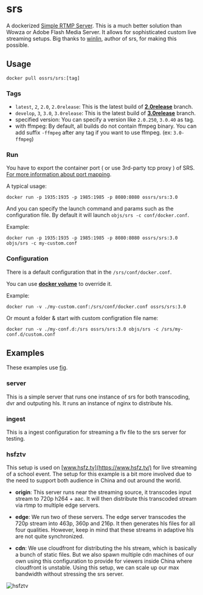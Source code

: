 srs
===
A dockerized [Simple RTMP Server](https://github.com/winlinvip/simple-rtmp-server).
This is a much better solution than Wowza or Adobe Flash Media Server.
It allows for sophisticated custom live streaming setups.
Big thanks to [winlin](https://github.com/winlinvip), author of srs, for making this possible.

Usage
---
```
docker pull ossrs/srs:[tag]
```

### Tags

* `latest`, `2`, `2.0`, `2.0release`:
  This is the latest build of [**2.0release**](https://github.com/ossrs/srs/tree/2.0release) branch.
* `develop`, `3`, `3.0`, `3.0release`:
  This is the latest build of [**3.0release**](https://github.com/ossrs/srs/tree/3.0release) branch.
* specified version:
  You can specify a version like `2.0.250`, `3.0.40` as tag.
* with ffmpeg:
  By default, all builds do not contain ffmpeg binary. You can add suffix `-ffmpeg` after any tag if you want to use ffmpeg. (ex: `3.0-ffmpeg`)

### Run

You have to export the container port ( or use 3rd-party tcp proxy ) of SRS. [For more information about port mapping](https://docs.docker.com/network/links/#connect-using-network-port-mapping).

A typical usage:
```Shell
docker run -p 1935:1935 -p 1985:1985 -p 8080:8080 ossrs/srs:3.0
```

And you can specify the launch command and params such as the configuration file. By default it will launch `objs/srs -c conf/docker.conf`.

Example:
```Shell
docker run -p 1935:1935 -p 1985:1985 -p 8080:8080 ossrs/srs:3.0 objs/srs -c my-custom.conf
```

### Configuration

There is a default configuration that in the `/srs/conf/docker.conf`.

You can use [**docker volume**](https://docs.docker.com/storage/volumes/) to override it.

Example:
```Shell
docker run -v ./my-custom.conf:/srs/conf/docker.conf ossrs/srs:3.0
```

Or mount a folder & start with custom configration file name:
```Shell
docker run -v ./my-conf.d:/srs ossrs/srs:3.0 objs/srs -c /srs/my-conf.d/custom.conf
```

Examples
---
These examples use [fig](http://www.fig.sh).

### server
This is a simple server that runs one instance of srs for both transcoding, dvr and outputing hls.
It runs an instance of nginx to distribute hls.

### ingest
This is a ingest configuration for streaming a flv file to the srs server for testing.

### hsfztv
This setup is used on [www.hsfz.tv](https://www.hsfz.tv/) for live streaming of a school event.
The setup for this example is a bit more involved due to the need to support both audience in China and out around the world.

* **origin**:
  This server runs near the streaming source, it transcodes input stream to 720p h264 + aac.
  It will then distribute this transcoded stream via rtmp to multiple edge servers.

* **edge**:
  We run two of these servers.
  The edge server transcodes the 720p stream into 463p, 360p and 216p.
  It then generates hls files for all four qualities.
  However, keep in mind that these streams in adaptive hls are not quite synchronized.

* **cdn**:
  We use cloudfront for distributing the hls stream, which is basically a bunch of static files.
  But we also spawn multiple cdn machines of our own using this configuration to provide for viewers inside China where cloudfront is unstable.
  Using this setup, we can scale up our max bandwidth without stressing the srs server.

![hsfztv](https://cdn.hsfztv.net/media/dance-2014-screenshot.png)
